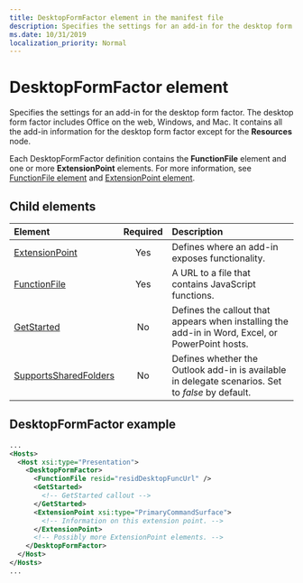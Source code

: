 ```yaml
---
title: DesktopFormFactor element in the manifest file
description: Specifies the settings for an add-in for the desktop form factor.
ms.date: 10/31/2019
localization_priority: Normal
---
```


# DesktopFormFactor element

Specifies the settings for an add-in for the desktop form factor. The desktop form factor includes Office on the web, Windows, and Mac. It contains all the add-in information for the desktop form factor except for the **Resources** node.

Each DesktopFormFactor definition contains the **FunctionFile** element and one or more **ExtensionPoint** elements. For more information, see [FunctionFile element](functionfile.md) and [ExtensionPoint element](extensionpoint.md).

## Child elements

| Element                               | Required | Description  |
|:--------------------------------------|:--------:|:-------------|
| [ExtensionPoint](extensionpoint.md)   | Yes      | Defines where an add-in exposes functionality. |
| [FunctionFile](functionfile.md)       | Yes      | A URL to a file that contains JavaScript functions.|
| [GetStarted](getstarted.md)           | No       | Defines the callout that appears when installing the add-in in Word, Excel, or PowerPoint hosts. |
| [SupportsSharedFolders](supportssharedfolders.md) | No | Defines whether the Outlook add-in is available in delegate scenarios. Set to *false* by default. |

## DesktopFormFactor example

```xml
...
<Hosts>
  <Host xsi:type="Presentation">
    <DesktopFormFactor>
      <FunctionFile resid="residDesktopFuncUrl" />
      <GetStarted>
        <!-- GetStarted callout -->
      </GetStarted>
      <ExtensionPoint xsi:type="PrimaryCommandSurface">
        <!-- Information on this extension point. -->
      </ExtensionPoint>
      <!-- Possibly more ExtensionPoint elements. -->
    </DesktopFormFactor>
  </Host>
</Hosts>
...
```

